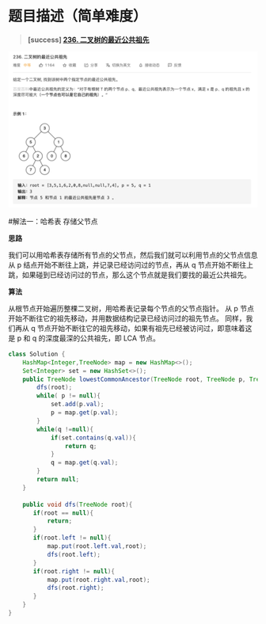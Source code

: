 #  **题目描述（简单难度）**

> **[success] [236. 二叉树的最近公共祖先](https://leetcode-cn.com/problems/lowest-common-ancestor-of-a-binary-tree/)**

![](../image/236.png)

#解法一：哈希表 存储父节点

**思路**

我们可以用哈希表存储所有节点的父节点，然后我们就可以利用节点的父节点信息从 p 结点开始不断往上跳，并记录已经访问过的节点，再从 q 节点开始不断往上跳，如果碰到已经访问过的节点，那么这个节点就是我们要找的最近公共祖先。

**算法**

从根节点开始遍历整棵二叉树，用哈希表记录每个节点的父节点指针。
从 p 节点开始不断往它的祖先移动，并用数据结构记录已经访问过的祖先节点。
同样，我们再从 q 节点开始不断往它的祖先移动，如果有祖先已经被访问过，即意味着这是 p 和 q 的深度最深的公共祖先，即 LCA 节点。

```java
class Solution {
    HashMap<Integer,TreeNode> map = new HashMap<>();
    Set<Integer> set = new HashSet<>();
    public TreeNode lowestCommonAncestor(TreeNode root, TreeNode p, TreeNode q) {
        dfs(root);
        while( p != null){
            set.add(p.val);
            p = map.get(p.val);
        }
        while(q !=null){
            if(set.contains(q.val)){
                return q;
            }
            q = map.get(q.val);
        }
        return null;
    }

    public void dfs(TreeNode root){
       if(root == null){
           return;
       }
       if(root.left != null){
           map.put(root.left.val,root);
           dfs(root.left);
       }
       if(root.right != null){
           map.put(root.right.val,root);
           dfs(root.right);
       }
    }
}
```



